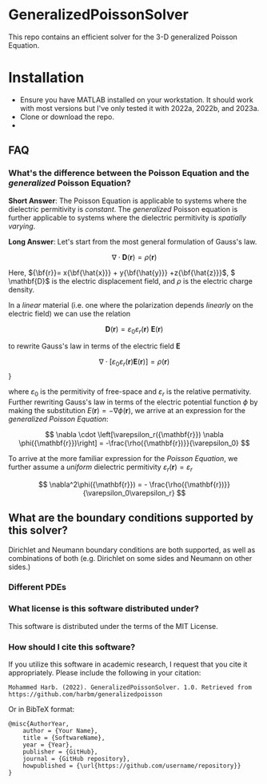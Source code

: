 # GeneralizedPoissonSolver
This repo contains an efficient solver for the 3-D generalized Poisson Equation. 

# Installation
- Ensure you have MATLAB installed on your workstation. It should work with most versions but I've only tested it with 2022a, 2022b, and 2023a. 
- Clone or download the repo.
- 

## FAQ

### What's the difference between the Poisson Equation and the _generalized_ Poisson Equation?   


<b>Short Answer</b>: The Poisson Equation is applicable to systems where the dielectric permitivity is _constant_. The _generalized_ Poisson equation is further applicable to systems where the dielectric permitivity is _spatially varying_.

<b>Long Answer</b>: Let's start from the most general formulation of Gauss's law.

$$
\nabla \cdot \mathbf{D}({\mathbf{r}}) = \rho({\mathbf{r}})
$$

Here, ${\bf{r}}= x{\bf{\hat{x}}} + y{\bf{\hat{y}}} +z{\bf{\hat{z}}}$, $ \mathbf{D}$ is the electric displacement field, and $\rho$ is the electric charge density. 

In a _linear_ material (i.e. one where the polarization depends _linearly_ on the electric field) we can use the relation

$$
\mathbf{D}({\mathbf{r}}) = \varepsilon_0 \varepsilon_r({\mathbf{r}}) \  \mathbf{E}({\mathbf{r}})
$$

to rewrite Gauss's law in terms of the electric field $\mathbf{E}$

$$
\nabla \cdot \left[\varepsilon_0\varepsilon_r({\mathbf{r}}) \mathbf{E}({\mathbf{r}})\right] = \rho({\mathbf{r}})
$$}

where $\varepsilon_0$ is the permitivity of free-space and $\varepsilon_r$ is the relative permativity. Further rewriting Gauss's law in terms of the electric potential function $\phi$ by making the substitution $E({\mathbf{r}})=-\nabla \phi({\mathbf{r}})$, we arrive at an expression for the _generalized Poisson Equation_:

$$
\nabla \cdot \left[\varepsilon_r({\mathbf{r}}) \nabla \phi({\mathbf{r}})\right] = -\frac{\rho({\mathbf{r})}}{\varepsilon_0}
$$

To arrive at the more familiar expression for the _Poisson Equation_, we further assume a _uniform_ dielectric permitivity $\varepsilon_r({\mathbf{r}})=\varepsilon_r$ 

$$
\nabla^2\phi({\mathbf{r}}) = - \frac{\rho({\mathbf{r})}}{\varepsilon_0\varepsilon_r}
$$
## What are the boundary conditions supported by this solver?
Dirichlet and Neumann boundary conditions are both supported, as well as combinations of both (e.g. Dirichlet on some sides and Neumann on other sides.)

### Different PDEs

### What license is this software distributed under?
This software is distributed under the terms of the MIT License. 

### How should I cite this software? 

If you utilize this software in academic research, I request that you cite it appropriately. Please include the following in your citation:

    Mohammed Harb. (2022). GeneralizedPoissonSolver. 1.0. Retrieved from https://github.com/harbm/generalizedpoisson

Or in BibTeX format: 



    @misc{AuthorYear,
        author = {Your Name},
        title = {SoftwareName},
        year = {Year},
        publisher = {GitHub},
        journal = {GitHub repository},
        howpublished = {\url{https://github.com/username/repository}}
    }